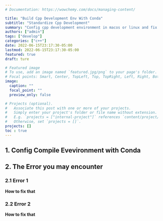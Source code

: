 ```yaml
---
# Documentation: https://wowchemy.com/docs/managing-content/

title: "Build Cpp Development Env With Conda"
subtitle: "Standardize Cpp Development"
summary: "Config cpp development environment in macos or linux and fix dependencies for htslib"
authors: ["admin"]
tags: ["develop"]
categories: ["c++"]
date: 2022-06-15T23:17:30-05:00
lastmod: 2022-06-15T23:17:30-05:00
featured: true
draft: ture

# Featured image
# To use, add an image named `featured.jpg/png` to your page's folder.
# Focal points: Smart, Center, TopLeft, Top, TopRight, Left, Right, BottomLeft, Bottom, BottomRight.
image:
  caption: ""
  focal_point: ""
  preview_only: false

# Projects (optional).
#   Associate this post with one or more of your projects.
#   Simply enter your project's folder or file name without extension.
#   E.g. `projects = ["internal-project"]` references `content/project/deep-learning/index.md`.
#   Otherwise, set `projects = []`.
projects: []
toc : true
---
```


## 1. Config Compile Evevironment with Conda



## 2. The Error you may encounter



### 2.1 Error 1



**How to fix that**



### 2.2 Error 2 



**How to fix that**





















